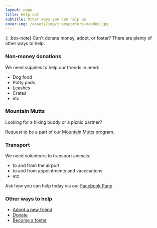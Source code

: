 ```yaml
---
layout: page
title: Help out
subtitle: Other ways you can help us
cover-img: /assets/img/transporters-needed.jpg
---
```


{: .box-note}
Can't donate money, adopt, or foster? There are plenty of other ways to help.

### Non-money donations

We need supplies to help our friends in need:
* Dog food
* Potty pads
* Leashes
* Crates
* etc

### Mountain Mutts

Looking for a hiking buddy or a picnic partner?

Request to be a part of our [Mountain Mutts](/mountainmutts) program.

### Transport


We need volunteers to transport animals:
* to and from the airport
* to and from appointments and vaccinations
* etc

Ask how you can help today via our [<i class="fab fa-facebook"></i> Facebook Page](https://www.facebook.com/Bestfriendsak)

### Other ways to help

* [Adopt a new friend](/adopt)
* [Donate](/donate)
* [Become a foster](/foster)

